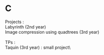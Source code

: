 # C
Projects :\
Labyrinth (2nd year)\
Image compression using quadtrees (3rd year)\
\
TPs :\
Taquin (3rd year) : small project\
